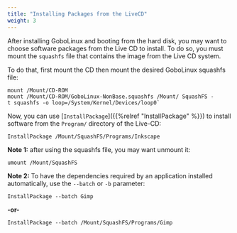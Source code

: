 ```yaml
---
title: "Installing Packages from the LiveCD"
weight: 3
---
```


After installing GoboLinux and booting from the hard disk, you may want to
choose software packages from the Live CD to install. To do so, you must mount
the `squashfs` file that contains the image from the Live CD system.

To do that, first mount the CD then mount the desired GoboLinux squashfs file:

```fish
mount /Mount/CD-ROM
mount /Mount/CD-ROM/GoboLinux-NonBase.squashfs /Mount/ SquashFS -t squashfs -o loop=/System/Kernel/Devices/loop0`
```

Now, you can use [`InstallPackage`]({{%relref "InstallPackage" %}}) to install
software from the `Program/` directory of the Live-CD:

```fish
InstallPackage /Mount/SquashFS/Programs/Inkscape
```

**Note 1:** after using the squashfs file, you may want unmount it:

```fish
umount /Mount/SquashFS
```

**Note 2:** To have the dependencies required by an application installed
automatically, use the `--batch` or `-b` parameter:

```fish
InstallPackage --batch Gimp
```

**-or-**

```fish
InstallPackage --batch /Mount/SquashFS/Programs/Gimp
```
